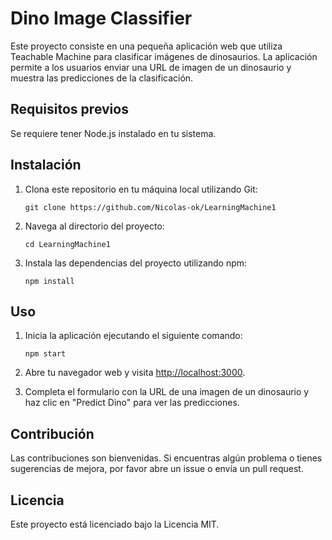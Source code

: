 # Dino Image Classifier

Este proyecto consiste en una pequeña aplicación web que utiliza Teachable Machine para clasificar imágenes de dinosaurios. La aplicación permite a los usuarios enviar una URL de imagen de un dinosaurio y muestra las predicciones de la clasificación.

## Requisitos previos

Se requiere tener Node.js instalado en tu sistema.

## Instalación

1. Clona este repositorio en tu máquina local utilizando Git:

    ```
    git clone https://github.com/Nicolas-ok/LearningMachine1
    ```

2. Navega al directorio del proyecto:

    ```
    cd LearningMachine1
    ```

3. Instala las dependencias del proyecto utilizando npm:

    ```
    npm install
    ```

## Uso

1. Inicia la aplicación ejecutando el siguiente comando:

    ```
    npm start
    ```

2. Abre tu navegador web y visita [http://localhost:3000](http://localhost:3000).
3. Completa el formulario con la URL de una imagen de un dinosaurio y haz clic en "Predict Dino" para ver las predicciones.

## Contribución

Las contribuciones son bienvenidas. Si encuentras algún problema o tienes sugerencias de mejora, por favor abre un issue o envía un pull request.

## Licencia

Este proyecto está licenciado bajo la Licencia MIT.
